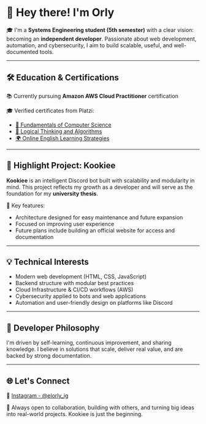# 👋 Hey there! I'm Orly

🎓 I'm a **Systems Engineering student (5th semester)** with a clear vision: becoming an **independent developer**. Passionate about web development, automation, and cybersecurity, I aim to build scalable, useful, and well-documented tools.

---

## 🛠️ Education & Certifications

📚 Currently pursuing **Amazon AWS Cloud Practitioner** certification

🎓 Verified certificates from Platzi:
- [🧠 Fundamentals of Computer Science](https://platzi.com/p/OrlyLearn/curso/3221-course/diploma/detalle/)
- [🔢 Logical Thinking and Algorithms](https://platzi.com/p/OrlyLearn/curso/2793-course/diploma/detalle/)
- [🌍 Online English Learning Strategies](https://platzi.com/p/OrlyLearn/curso/2633-course/diploma/detalle/)

---

## 🤖 Highlight Project: Kookiee

**Kookiee** is an intelligent Discord bot built with scalability and modularity in mind. This project reflects my growth as a developer and will serve as the foundation for my **university thesis**.

🔧 Key features:
- Architecture designed for easy maintenance and future expansion  
- Focused on improving user experience  
- Future plans include building an official website for access and documentation

---

## 💡 Technical Interests

- Modern web development (HTML, CSS, JavaScript)  
- Backend structure with modular best practices  
- Cloud Infrastructure & CI/CD workflows (AWS)  
- Cybersecurity applied to bots and web applications  
- Automation and user-friendly design on platforms like Discord

---

## 🚀 Developer Philosophy

I'm driven by self-learning, continuous improvement, and sharing knowledge. I believe in solutions that scale, deliver real value, and are backed by strong documentation.

---

## 🌐 Let's Connect

📸 [Instagram - @elorly_ig](https://www.instagram.com/elorly_ig?igsh=MXI2N3FvNTJremtmOQ)

💼 Always open to collaboration, building with others, and turning big ideas into real-world projects. Kookiee is just the beginning.
